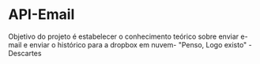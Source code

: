 # API-Email
Objetivo do projeto é estabelecer o conhecimento teórico sobre enviar e-mail e enviar o histórico para a dropbox em nuvem-
                                                                                    "Penso, Logo existo" - Descartes